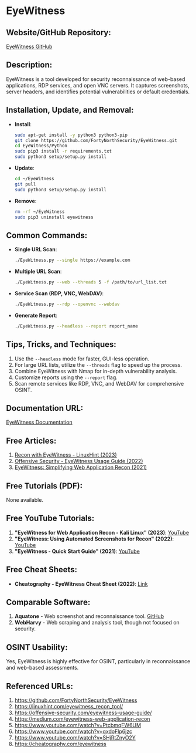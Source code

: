 # EyeWitness

## Website/GitHub Repository:
[EyeWitness GitHub](https://github.com/FortyNorthSecurity/EyeWitness)

## Description:
EyeWitness is a tool developed for security reconnaissance of web-based applications, RDP services, and open VNC servers. It captures screenshots, server headers, and identifies potential vulnerabilities or default credentials.

## Installation, Update, and Removal:
- **Install**:
    ```bash
    sudo apt-get install -y python3 python3-pip
    git clone https://github.com/FortyNorthSecurity/EyeWitness.git
    cd EyeWitness/Python
    sudo pip3 install -r requirements.txt
    sudo python3 setup/setup.py install
    ```

- **Update**:
    ```bash
    cd ~/EyeWitness
    git pull
    sudo python3 setup/setup.py install
    ```

- **Remove**:
    ```bash
    rm -rf ~/EyeWitness
    sudo pip3 uninstall eyewitness
    ```

## Common Commands:
- **Single URL Scan**:
    ```bash
    ./EyeWitness.py --single https://example.com
    ```

- **Multiple URL Scan**:
    ```bash
    ./EyeWitness.py --web --threads 5 -f /path/to/url_list.txt
    ```

- **Service Scan (RDP, VNC, WebDAV)**:
    ```bash
    ./EyeWitness.py --rdp --openvnc --webdav
    ```

- **Generate Report**:
    ```bash
    ./EyeWitness.py --headless --report report_name
    ```

## Tips, Tricks, and Techniques:
1. Use the `--headless` mode for faster, GUI-less operation.
2. For large URL lists, utilize the `--threads` flag to speed up the process.
3. Combine EyeWitness with Nmap for in-depth vulnerability analysis.
4. Customize reports using the `--report` flag.
5. Scan remote services like RDP, VNC, and WebDAV for comprehensive OSINT.

## Documentation URL:
[EyeWitness Documentation](https://github.com/FortyNorthSecurity/EyeWitness/blob/master/README.md)

## Free Articles:
1. [Recon with EyeWitness - LinuxHint (2023)](https://linuxhint.com/eyewitness_recon_tool/)
2. [Offensive Security - EyeWitness Usage Guide (2022)](https://offensive-security.com/eyewitness-usage-guide/)
3. [EyeWitness: Simplifying Web Application Recon (2021)](https://medium.com/eyewitness-web-application-recon)

## Free Tutorials (PDF):
None available.

## Free YouTube Tutorials:
1. **"EyeWitness for Web Application Recon - Kali Linux" (2023)**: [YouTube](https://www.youtube.com/watch?v=PtcbmqFW6UM)
2. **"EyeWitness: Using Automated Screenshots for Recon" (2022)**: [YouTube](https://www.youtube.com/watch?v=qxdoFlp6jzc)
3. **"EyeWitness - Quick Start Guide" (2021)**: [YouTube](https://www.youtube.com/watch?v=SHjRtZnyO2Y)

## Free Cheat Sheets:
- **Cheatography - EyeWitness Cheat Sheet (2022)**: [Link](https://cheatography.com/eyewitness)

## Comparable Software:
1. **Aquatone** - Web screenshot and reconnaissance tool. [GitHub](https://github.com/michenriksen/aquatone)
2. **WebHarvy** - Web scraping and analysis tool, though not focused on security.

## OSINT Usability:
Yes, EyeWitness is highly effective for OSINT, particularly in reconnaissance and web-based assessments.

## Referenced URLs:
1. https://github.com/FortyNorthSecurity/EyeWitness
2. https://linuxhint.com/eyewitness_recon_tool/
3. https://offensive-security.com/eyewitness-usage-guide/
4. https://medium.com/eyewitness-web-application-recon
5. https://www.youtube.com/watch?v=PtcbmqFW6UM
6. https://www.youtube.com/watch?v=qxdoFlp6jzc
7. https://www.youtube.com/watch?v=SHjRtZnyO2Y
8. https://cheatography.com/eyewitness
